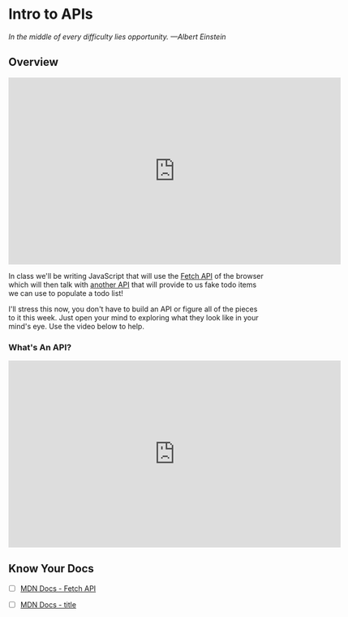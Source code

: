 # Intro to APIs

*In the middle of every difficulty lies opportunity. —Albert Einstein*

## Overview

<!-- ! Video Contents: 101 APIs (width="655" height="368", ratio 1.77) -->
<iframe src="https://player.vimeo.com/video/409866081" width="655" height="368"frameborder="0" allow="autoplay; fullscreen; picture-in-picture" allowfullscreen></iframe>

In class we'll be writing JavaScript that will use the [Fetch API](https://developer.mozilla.org/en-US/docs/Web/API/Fetch_API) of the browser which will then talk with [another API](https://jsonplaceholder.typicode.com/) that will provide to us fake todo items we can use to populate a todo list!

I'll stress this now, you don't have to build an API or figure all of the pieces to it this week. Just open your mind to exploring what they look like in your mind's eye. Use the video below to help.

### What's An API?

<!-- ! Video Contents: YT, Mulesoft Videos - What's an API -->
<iframe width="655" height="368" src="https://www.youtube.com/embed/s7wmiS2mSXY" title="YouTube video player" frameborder="0" allow="accelerometer; autoplay; clipboard-write; encrypted-media; gyroscope; picture-in-picture" allowfullscreen></iframe>

## Know Your Docs

- [ ] [MDN Docs - Fetch API](https://developer.mozilla.org/en-US/docs/Web/API/Fetch_API)
- [ ] [MDN Docs - title]()


<!-- ! END OF VIDEO 101.1.3.1 - TITLE-->
<!-- ? Video Numbering and Title system: CourseNumber.ModuleNumber.LessonNumber.VideoNumber -->
<!-- * (VIDEO 101.2.4.3 - "CSS Selectors") === 101 Course, Module 2, Lesson 4, Video 3 - "CSS Selectors" -->

<!-- 

```javascript

```

| Method      | Description                          |
| ----------- | ------------------------------------ |
| `GET`       | Fetch resource                       |
| `PUT`       | Update resource |
| `DELETE`    | Delete resource |


    `line numbers`
:do you like 'em?


++slash++
https://facelessuser.github.io/pymdown-extensions/extensions/keys/

=== "Javascript"

    ```javascript
    ```

=== "Python"

  ```python
  ```

=== "Example"
    ```console
      .
    ```

=== "Instructions"
    ```markdown
      .
    ```

=== "Result"
    ![PIC](./../images/pic.png)
-->